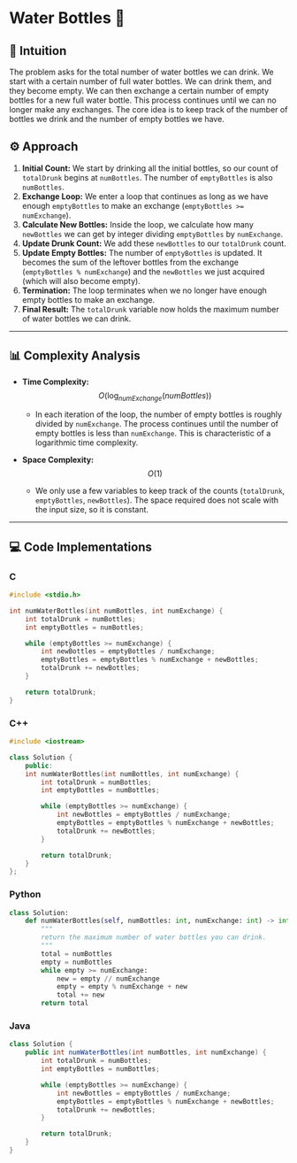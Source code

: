 # Water Bottles 📝

## 🤔 Intuition
The problem asks for the total number of water bottles we can drink. We start with a certain number of full water bottles. We can drink them, and they become empty. We can then exchange a certain number of empty bottles for a new full water bottle. This process continues until we can no longer make any exchanges. The core idea is to keep track of the number of bottles we drink and the number of empty bottles we have.

## ⚙️ Approach
1.  **Initial Count:** We start by drinking all the initial bottles, so our count of `totalDrunk` begins at `numBottles`. The number of `emptyBottles` is also `numBottles`.
2.  **Exchange Loop:** We enter a loop that continues as long as we have enough `emptyBottles` to make an exchange (`emptyBottles >= numExchange`).
3.  **Calculate New Bottles:** Inside the loop, we calculate how many `newBottles` we can get by integer dividing `emptyBottles` by `numExchange`.
4.  **Update Drunk Count:** We add these `newBottles` to our `totalDrunk` count.
5.  **Update Empty Bottles:** The number of `emptyBottles` is updated. It becomes the sum of the leftover bottles from the exchange (`emptyBottles % numExchange`) and the `newBottles` we just acquired (which will also become empty).
6.  **Termination:** The loop terminates when we no longer have enough empty bottles to make an exchange.
7.  **Final Result:** The `totalDrunk` variable now holds the maximum number of water bottles we can drink.

---

## 📊 Complexity Analysis
-   **Time Complexity:** $$O(\log_{numExchange}(numBottles))$$
    *   In each iteration of the loop, the number of empty bottles is roughly divided by `numExchange`. The process continues until the number of empty bottles is less than `numExchange`. This is characteristic of a logarithmic time complexity.

-   **Space Complexity:** $$O(1)$$
    *   We only use a few variables to keep track of the counts (`totalDrunk`, `emptyBottles`, `newBottles`). The space required does not scale with the input size, so it is constant.

---

## 💻 Code Implementations

### C
```c
#include <stdio.h>

int numWaterBottles(int numBottles, int numExchange) {
    int totalDrunk = numBottles;
    int emptyBottles = numBottles;

    while (emptyBottles >= numExchange) {
        int newBottles = emptyBottles / numExchange;
        emptyBottles = emptyBottles % numExchange + newBottles;
        totalDrunk += newBottles;
    }

    return totalDrunk;
}
```

### C++
```cpp
#include <iostream>

class Solution {
	public:
	int numWaterBottles(int numBottles, int numExchange) {
    	int totalDrunk = numBottles;
    	int emptyBottles = numBottles;

    	while (emptyBottles >= numExchange) {
        	int newBottles = emptyBottles / numExchange;
        	emptyBottles = emptyBottles % numExchange + newBottles;
        	totalDrunk += newBottles;
    	}

    	return totalDrunk;
	}
};
```

### Python
```python
class Solution:
    def numWaterBottles(self, numBottles: int, numExchange: int) -> int:
        """
        return the maximum number of water bottles you can drink.
        """
        total = numBottles
        empty = numBottles
        while empty >= numExchange:
            new = empty // numExchange
            empty = empty % numExchange + new
            total += new
        return total
```

### Java
```java
class Solution {
	public int numWaterBottles(int numBottles, int numExchange) {
        int totalDrunk = numBottles;
        int emptyBottles = numBottles;

        while (emptyBottles >= numExchange) {
            int newBottles = emptyBottles / numExchange;
            emptyBottles = emptyBottles % numExchange + newBottles;
            totalDrunk += newBottles;
        }

        return totalDrunk;		
	}
}
```
